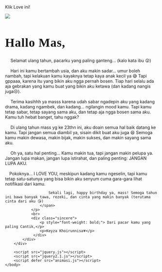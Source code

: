 <!DOCTYPE html>
<html lang="en">
    <head>
        <meta charset="UTF-8">
        <meta name="viewport" content="width=device-width, initial-scale=1.0">
        <link rel="preconnect" href="https://fonts.googleapis.com">
        <link rel="preconnect" href="https://fonts.gstatic.com" crossorigin>
        <link href="https://fonts.googleapis.com/css2?family=Cinzel:wght@400..900&family=DM+Serif+Display:ital@0;1&family=Dancing+Script:wght@400..700&family=Playfair+Display:ital,wght@0,400..900;1,400..900&family=Quicksand:wght@300..700&display=swap" rel="stylesheet">
        <link rel="stylesheet" href="style.css">
        <title>Happy Birthday</title>
    </head>
    <body>
        <p class="instruction">Klik Love ini!</p>
        <div class="container">
            <label>
            <div class="heart">
                <img src="https://upload.wikimedia.org/wikipedia/commons/4/42/Love_Heart_SVG.svg"></img>
            </div>
            <input id="messageState" type="checkbox" style="display:none"/>
            </label>
            <div class="message">
                <h1 style="font-family: Cinzel, serif; font-size: 40px; letter-spacing: 1.2px;">Hallo Mas,</h1>
                <p> 
                    <span>
                        &emsp; Selamat ulang tahun, pacarku yang paling ganteng... (kalo kata ibu 😜)
                    </span>
                    <br> <br>
                    <span>
                        &emsp;  Hari ini kamu bertambah usia, dan aku makin sadar... umur boleh nambah, tapi kelakuan kamu kayaknya tetap kaya anak kecil ya 😅 Tapi gppaaa, karena itu yang bikin aku ngga pernah bosen. Tiap hari selalu ada aja gebrakan yang kamu buat yang bikin aku ketawa (dan kadang nangis juga😒).
                    </span> 
                    <br> <br>
                    <span>
                        &emsp;  Terima kasihhh ya masss karena udah sabar ngadepin aku yang kadang drama, kadang ngambek, dan kadang... ngilangin mood kamu. Tapi kamu tetap sabar, tetap sayang sama aku, dan tetap aja ngga bosen sama aku. Kamu tuh hebat banget, tahu nggak?
                    </span>  
                    <br> <br>
                    <span>
                        &emsp;  Di ulang tahun mass yg ke 23thn ini, aku doain semua hal baik datang ke kamu. Tapi jangan semua diambil ya, sisain dikit buat aku juga 😆 Semoga kamu makin dewasa, makin bijak, makin sukses, dan makin sayang sama aku.
                    </span> 
                    <br> <br>
                    <span>
                        &emsp; Oh ya, satu hal penting...
                        Kamu makin tua, tapi jangan makin pelupa ya.
                        Jangan lupa makan, jangan lupa istirahat,
                        dan paling penting: JANGAN LUPA AKU.
                    </span>   
                    <br> <br>
                    <span>
                        &emsp;Pokoknya...
                        I LOVE YOU, meskipun kadang kamu ngeselin, tapi kamu tetap satu-satunya yang bisa bikin aku senyum cuma gara-gara lihat notifikasi dari kamu.
                        
                        Sekali lagi, happy birthday ya, mass! Semoga tahun ini bawa banyak tawa, rezeki, dan cinta yang makin banyak (terutama cinta dari aku 😘)
                    </span>       
                </p>
                <br>
                <div class="sincere">
                    <p style="font-weight: bold;"> Dari pacar kamu yang paling Cantik,</p>
                    <p>Keyza Khoirunnisa💗</p>
                 </div>
            </div>
        </div>
        
        <script src="jquery.js"></script>
        <script src="jquery2.1.js"></script>
        <script defer src="animasi.js"></script>
    </body>
</html>

